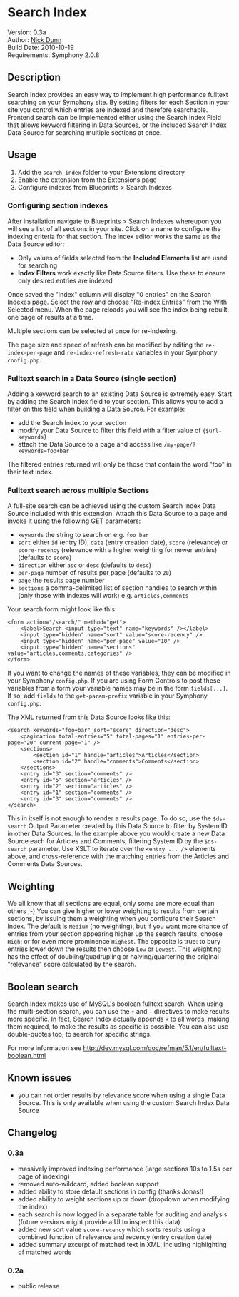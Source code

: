 # Search Index
Version: 0.3a  
Author: [Nick Dunn](http://nick-dunn.co.uk)  
Build Date: 2010-10-19  
Requirements: Symphony 2.0.8

## Description
Search Index provides an easy way to implement high performance fulltext searching on your Symphony site. By setting filters for each Section in your site you control which entries are indexed and therefore searchable. Frontend search can be implemented either using the Search Index Field that allows keyword filtering in Data Sources, or the included Search Index Data Source for searching multiple sections at once.

## Usage
1. Add the `search_index` folder to your Extensions directory
2. Enable the extension from the Extensions page
3. Configure indexes from Blueprints > Search Indexes

### Configuring section indexes
After installation navigate to Blueprints > Search Indexes whereupon you will see a list of all sections in your site. Click on a name to configure the indexing criteria for that section. The index editor works the same as the Data Source editor:

* Only values of fields selected from the **Included Elements** list are used for searching
* **Index Filters** work exactly like Data Source filters. Use these to ensure only desired entries are indexed

Once saved the "Index" column will display "0 entries" on the Search Indexes page. Select the row and choose "Re-index Entries" from the With Selected menu. When the page reloads you will see the index being rebuilt, one page of results at a time.

Multiple sections can be selected at once for re-indexing.

The page size and speed of refresh can be modified by editing the `re-index-per-page` and `re-index-refresh-rate` variables in your Symphony `config.php`.

### Fulltext search in a Data Source (single section)
Adding a keyword search to an existing Data Source is extremely easy. Start by adding the Search Index field to your section. This allows you to add a filter on this field when building a Data Source. For example:

* add the Search Index to your section
* modify your Data Source to filter this field with a filter value of `{$url-keywords}`
* attach the Data Source to a page and access like `/my-page/?keywords=foo+bar`

The filtered entries returned will only be those that contain the word "foo" in their text index.

### Fulltext search across multiple Sections
A full-site search can be achieved using the custom Search Index Data Source included with this extension. Attach this Data Source to a page and invoke it using the following GET parameters:

* `keywords` the string to search on e.g. `foo bar`
* `sort` either `id` (entry ID), `date` (entry creation date), `score` (relevance) or `score-recency` (relevance with a higher weighting for newer entries) (defaults to `score`)
* `direction` either `asc` or `desc` (defaults to `desc`)
* `per-page` number of results per page (defaults to `20`)
* `page` the results page number
* `sections` a comma-delimited list of section handles to search within (only those with indexes will work) e.g. `articles,comments`

Your search form might look like this:

	<form action="/search/" method="get">
		<label>Search <input type="text" name="keywords" /></label>
		<input type="hidden" name="sort" value="score-recency" />
		<input type="hidden" name="per-page" value="10" />
		<input type="hidden" name="sections" value="articles,comments,categories" />
	</form>

If you want to change the names of these variables, they can be modified in your Symphony `config.php`. If you are using Form Controls to post these variables from a form your variable names may be in the form `fields[...]`. If so, add `fields` to the `get-param-prefix` variable in your Symphony `config.php`.

The XML returned from this Data Source looks like this:

	<search keywords="foo+bar" sort="score" direction="desc">
		<pagination total-entries="5" total-pages="1" entries-per-page="20" current-page="1" />
		<sections>
			<section id="1" handle="articles">Articles</section>
			<section id="2" handle="comments">Comments</section>
		</sections>
		<entry id="3" section="comments" />
		<entry id="5" section="articles" />
		<entry id="2" section="articles" />
		<entry id="1" section="comments" />
		<entry id="3" section="comments" />
	</search>

This in itself is not enough to render a results page. To do so, use the `$ds-search` Output Parameter created by this Data Source to filter by System ID in other Data Sources. In the example above you would create a new Data Source each for Articles and Comments, filtering System ID by the `$ds-search` parameter. Use XSLT to iterate over the `<entry ... />` elements above, and cross-reference with the matching entries from the Articles and Comments Data Sources.

## Weighting
We all know that all sections are equal, only some are more equal than others ;-) You can give higher or lower weighting to results from certain sections, by issuing them a weighting when you configure their Search Index. The default is `Medium` (no weighting), but if you want more chance of entries from your section appearing higher up the search results, choose `High`; or for even more prominence `Highest`. The opposite is true: to bury entries lower down the results then choose `Low` or `Lowest`. This weighting has the effect of doubling/quadrupling or halving/quartering the original "relevance" score calculated by the search.

## Boolean search
Search Index makes use of MySQL's boolean fulltext search. When using the multi-section search, you can use the `+` and `-` directives to make results more specific. In fact, Search Index actually appends `+` to all words, making them required, to make the results as specific is possible. You can also use double-quotes too, to search for specific strings.

For more information see <http://dev.mysql.com/doc/refman/5.1/en/fulltext-boolean.html>

## Known issues
* you can not order results by relevance score when using a single Data Source. This is only available when using the custom Search Index Data Source

## Changelog

### 0.3a
* massively improved indexing performance (large sections 10s to 1.5s per page of indexing)
* removed auto-wildcard, added boolean support
* added ability to store default sections in config (thanks Jonas!)
* added ability to weight sections up or down (dropdown when modifying the index)
* each search is now logged in a separate table for auditing and analysis (future versions might provide a UI to inspect this data)
* added new sort value `score-recency` which sorts results using a combined function of relevance and recency (entry creation date)
* added summary excerpt of matched text in XML, including highlighting of matched words

### 0.2a
* public release